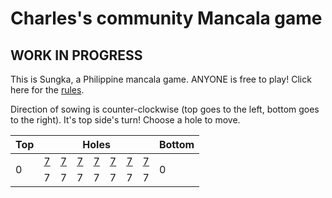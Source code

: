 # Charles's community Mancala game

## WORK IN PROGRESS

This is Sungka, a Philippine mancala game. ANYONE is free to play! Click here for the [rules](https://mancala.fandom.com/wiki/Sungka#Rules).

Direction of sowing is counter-clockwise (top goes to the left, bottom goes to the right).
It's top side's turn! Choose a hole to move.

<table>
<thead>
<tr>
<th>Top</th>
<th colspan=7>Holes</th>
<th>Bottom</th>
</tr>
</thead>
<tbody>
<tr>
<td rowspan=2>0</td>
<td><a href="https://github.com/cbebe/chonka/issues/new?title=sungka%7Ctop%7C6&body=Just+push+%27Submit+new+issue%27+without+changing+the+title.+Please+wait+30+seconds+to+check+if+you+have+an+extra+move+or+let+someone+else+play+the+turn.">7</a></td>
<td><a href="https://github.com/cbebe/chonka/issues/new?title=sungka%7Ctop%7C5&body=Just+push+%27Submit+new+issue%27+without+changing+the+title.+Please+wait+30+seconds+to+check+if+you+have+an+extra+move+or+let+someone+else+play+the+turn.">7</a></td>
<td><a href="https://github.com/cbebe/chonka/issues/new?title=sungka%7Ctop%7C4&body=Just+push+%27Submit+new+issue%27+without+changing+the+title.+Please+wait+30+seconds+to+check+if+you+have+an+extra+move+or+let+someone+else+play+the+turn.">7</a></td>
<td><a href="https://github.com/cbebe/chonka/issues/new?title=sungka%7Ctop%7C3&body=Just+push+%27Submit+new+issue%27+without+changing+the+title.+Please+wait+30+seconds+to+check+if+you+have+an+extra+move+or+let+someone+else+play+the+turn.">7</a></td>
<td><a href="https://github.com/cbebe/chonka/issues/new?title=sungka%7Ctop%7C2&body=Just+push+%27Submit+new+issue%27+without+changing+the+title.+Please+wait+30+seconds+to+check+if+you+have+an+extra+move+or+let+someone+else+play+the+turn.">7</a></td>
<td><a href="https://github.com/cbebe/chonka/issues/new?title=sungka%7Ctop%7C1&body=Just+push+%27Submit+new+issue%27+without+changing+the+title.+Please+wait+30+seconds+to+check+if+you+have+an+extra+move+or+let+someone+else+play+the+turn.">7</a></td>
<td><a href="https://github.com/cbebe/chonka/issues/new?title=sungka%7Ctop%7C0&body=Just+push+%27Submit+new+issue%27+without+changing+the+title.+Please+wait+30+seconds+to+check+if+you+have+an+extra+move+or+let+someone+else+play+the+turn.">7</a></td>
<td rowspan=2>0</td>
</tr>
<tr>
<td>7</td>
<td>7</td>
<td>7</td>
<td>7</td>
<td>7</td>
<td>7</td>
<td>7</td>
</tr>
<tbody>
</table>
